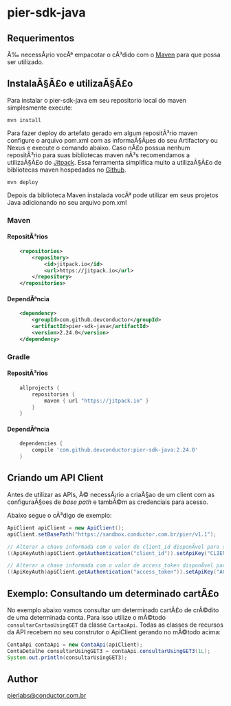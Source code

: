 # pier-sdk-java

## Requerimentos

Ã‰ necessÃ¡rio vocÃª empacotar o cÃ³dido com o [Maven](https://maven.apache.org/) para que possa ser utilizado. 

## InstalaÃ§Ã£o e utilizaÃ§Ã£o

Para instalar o pier-sdk-java em seu repositorio local do maven simplesmente execute:

```shell
mvn install
```

Para fazer deploy do artefato gerado em algum repositÃ³rio maven configure o arquivo pom.xml com as informaÃ§Ãµes do seu Artifactory ou Nexus e execute o comando abaixo. Caso nÃ£o possua nenhum repositÃ³rio para suas bibliotecas maven nÃ³s recomendamos a utilizaÃ§Ã£o do [Jitpack](https://jitpack.io/). Essa ferramenta simplifica muito a utilizaÃ§Ã£o de bibliotecas maven hospedadas no [Github](https://github.com).

```shell
mvn deploy
```

Depois da biblioteca Maven instalada vocÃª pode utilizar em seus projetos Java adicionando no seu arquivo pom.xml

### Maven

#### RepositÃ³rios
```xml
	<repositories>
		<repository>
		    <id>jitpack.io</id>
		    <url>https://jitpack.io</url>
		</repository>
	</repositories>
```

#### DependÃªncia
```xml
	<dependency>
	    <groupId>com.github.devconductor</groupId>
	    <artifactId>pier-sdk-java</artifactId>
	    <version>2.24.0</version>
	</dependency>
```

### Gradle

#### RepositÃ³rios
```groovy
	allprojects {
		repositories {
			maven { url "https://jitpack.io" }
		}
	}
```

#### DependÃªncia
```groovy
	dependencies {
	 	compile 'com.github.devconductor:pier-sdk-java:2.24.0'
	}
```


## Criando um API Client

Antes de utilizar as APIs, Ã© necessÃ¡rio a criaÃ§ao de um client com as configuraÃ§oes de _base path_ e tambÃ©m as credenciais para acesso.

Abaixo segue o cÃ³digo de exemplo:

```java
ApiClient apiClient = new ApiClient();
apiClient.setBasePath("https://sandbox.conductor.com.br/pier/v1.1");

// Alterar a chave informada com o valor de client_id disponÃ­vel para sua APP
((ApiKeyAuth)apiClient.getAuthentication("client_id")).setApiKey("CLIENT_ID");

// Alterar a chave informada com o valor de access_token disponÃ­vel para sua APP
((ApiKeyAuth)apiClient.getAuthentication("access_token")).setApiKey("ACESS_TOKEN");
```

## Exemplo: Consultando um determinado cartÃ£o

No exemplo abaixo vamos consultar um determinado cartÃ£o de crÃ©dito de uma determinada conta. Para isso utilize o mÃ©todo `consultarCartaoUsingGET` da classe `CartaoApi`.
Todas as classes de recursos da API recebem no seu construtor o ApiClient gerando no mÃ©todo acima:

```java
ContaApi contaApi = new ContaApi(apiClient);
ContaDetalhe consultarUsingGET3 = contaApi.consultarUsingGET3(1L);
System.out.println(consultarUsingGET3);
```

## Author

pierlabs@conductor.com.br


